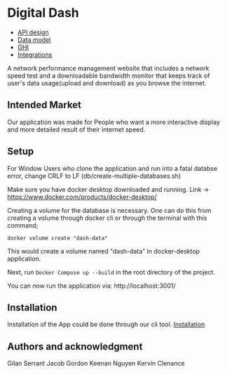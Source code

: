 # Digital Dash

* [API design](docs/apis.md)
* [Data model](docs/data-model.md)
* [GHI](docs/ghi.md)
* [Integrations](docs/integrations.md)

A network performance management website that includes a network speed test and a downloadable bandwidth monitor that keeps track of user's data usage(upload and download) as you browse the internet.

## Intended Market

Our application was made for People who want a more interactive display and more detailed result of their internet speed.

## Setup

For Window Users who clone the application and run into a fatal databse error, change CRLF to LF (db/create-multiple-databases.sh)

Make sure you have docker desktop downloaded and running.
Link -> https://www.docker.com/products/docker-desktop/

Creating a volume for the database is necessary. One can do this from creating a volume through docker cli or through the terminal with this command;

`docker volume create "dash-data"`

This would create a volume named "dash-data" in docker-desktop application. 

Next, run `Docker Compose up --build` in the root directory of the project. 

You can now run the application via:
http://localhost:3001/


## Installation

Installation of the App could be done through our cli tool. 
[Installation](docs/installation.md)


## Authors and acknowledgment

Gilan Serrant
Jacob Gordon
Keenan Nguyen
Kervin Clenance

